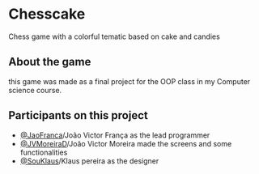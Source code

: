 # Chesscake
Chess game with a colorful tematic based on cake and candies

## About the game
this game was made as a final project for the OOP class in my Computer science course. 

## Participants on this project
- [@JaoFranca](https://github.com/Jaofranca)/João Victor França as the lead programmer
- [@JVMoreiraD](https://github.com/JVMoreiraD)/João Victor Moreira made the screens and some functionalities
- [@SouKlaus](https://github.com/SouKlaus)/Klaus pereira as the designer 

